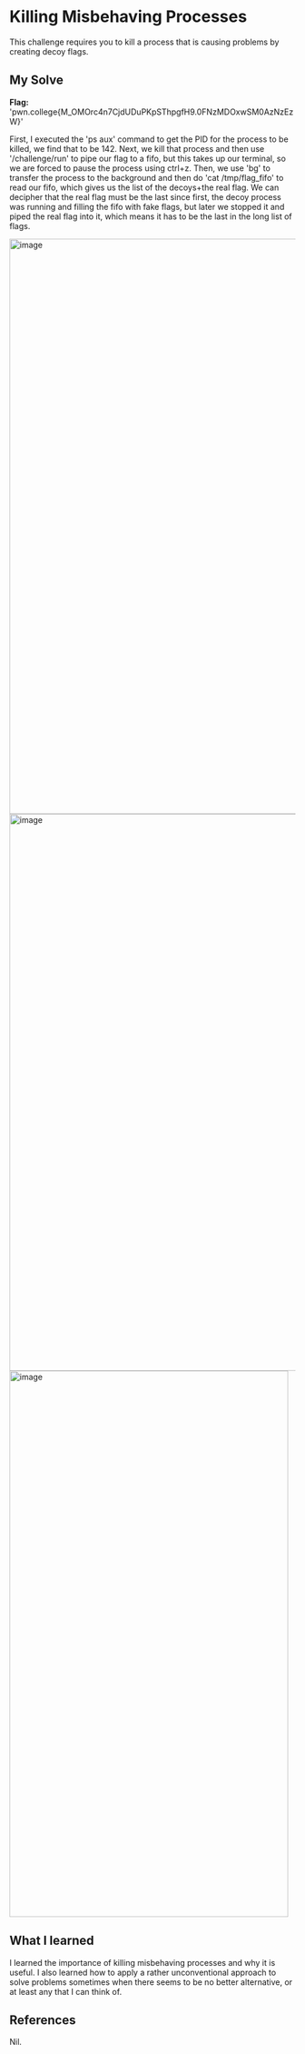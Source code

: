 # Killing Misbehaving Processes
This challenge requires you to kill a process that is causing problems by creating decoy flags.

## My Solve
**Flag:** 'pwn.college{M_OMOrc4n7CjdUDuPKpSThpgfH9.0FNzMDOxwSM0AzNzEzW}'

First, I executed the 'ps aux' command to get the PID for the process to be killed, we find that to be 142.
Next, we kill that process and then use '/challenge/run' to pipe our flag to a fifo, but this takes up our terminal, so we are forced to pause the process using ctrl+z.
Then, we use 'bg' to transfer the process to the background and then do 'cat /tmp/flag_fifo' to read our fifo, which gives us the list of the decoys+the real flag.
We can decipher that the real flag must be the last since first, the decoy process was running and filling the fifo with fake flags, but later we stopped it and piped the real flag into it, which means it has to be the last in the long list of flags.

<img width="1822" height="1012" alt="image" src="https://github.com/user-attachments/assets/747c7955-4995-4690-a870-0242376c00e3" />
<img width="507" height="980" alt="image" src="https://github.com/user-attachments/assets/f1f4c197-fd97-4ed7-b9a4-8a68ee987972" />
<img width="491" height="961" alt="image" src="https://github.com/user-attachments/assets/8a939869-8862-4faf-aef1-e37ba6793669" />

## What I learned
I learned the importance of killing misbehaving processes and why it is useful. 
I also learned how to apply a rather unconventional approach to solve problems sometimes when there seems to be no better alternative, or at least any that I can think of.

## References
Nil.
